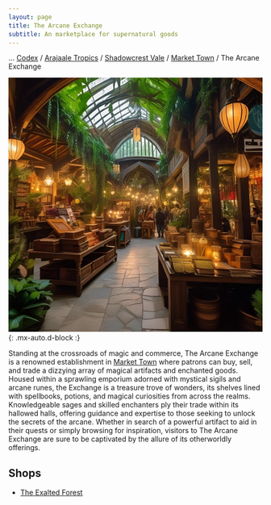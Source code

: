 ```yaml
---
layout: page
title: The Arcane Exchange
subtitle: An marketplace for supernatural goods
---
```

<span class="breadcrumbs" markdown="1">... [Codex](/codex) / [Arajaale Tropics](/codex/regions/arajaale-tropics) / [Shadowcrest Vale](/codex/regions/shadowcrest-vale) / [Market Town](/codex/regions/market-town) / The Arcane Exchange</span>

![The Arcane Exchange](/assets/img/regions/arcane-exchange.jpeg){: .mx-auto.d-block :}

Standing at the crossroads of magic and commerce, The Arcane Exchange is a renowned establishment in [Market Town](/codex/regions/market-town) where patrons can buy, sell, and trade a dizzying array of magical artifacts and enchanted goods. Housed within a sprawling emporium adorned with mystical sigils and arcane runes, the Exchange is a treasure trove of wonders, its shelves lined with spellbooks, potions, and magical curiosities from across the realms. Knowledgeable sages and skilled enchanters ply their trade within its hallowed halls, offering guidance and expertise to those seeking to unlock the secrets of the arcane. Whether in search of a powerful artifact to aid in their quests or simply browsing for inspiration, visitors to The Arcane Exchange are sure to be captivated by the allure of its otherworldly offerings.

## Shops
- <span class="redacted" markdown="1">[The Exalted Forest](/codex/regions/the-exalted-forest)</span>
